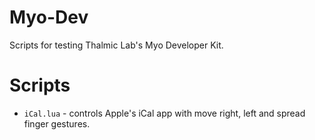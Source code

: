Myo-Dev
=======

Scripts for testing Thalmic Lab's Myo Developer Kit. 

Scripts
=======

* `iCal.lua` - controls Apple's iCal app with move right, left and spread finger gestures. 

